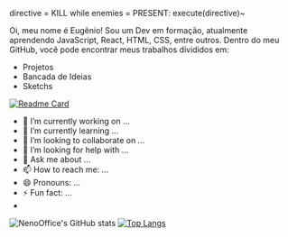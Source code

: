 directive = KILL while enemies = PRESENT: execute(directive)~

Oi, meu nome é Eugênio! Sou um Dev em formação, atualmente aprendendo JavaScript, React, HTML, CSS, entre outros.
Dentro do meu GitHub, você pode encontrar meus trabalhos divididos em:

* Projetos
* Bancada de Ideias
* Sketchs

[![Readme Card](https://github-readme-stats.vercel.app/api/pin/?username=anuraghazra&repo=github-readme-stats)](https://github.com/anuraghazra/github-readme-stats)



- 🔭 I’m currently working on ...
- 🌱 I’m currently learning ...
- 👯 I’m looking to collaborate on ...
- 🤔 I’m looking for help with ...
- 💬 Ask me about ...
- 📫 How to reach me: ...
- 😄 Pronouns: ...
- ⚡ Fun fact: ...
- 

![NenoOffice's GitHub stats](https://github-readme-stats.vercel.app/api?username=nenooffice&count_private=true&show_icons=true&theme=midnight-purple)
[![Top Langs](https://github-readme-stats.vercel.app/api/top-langs/?username=anuraghazra)](https://github.com/anuraghazra/github-readme-stats)

